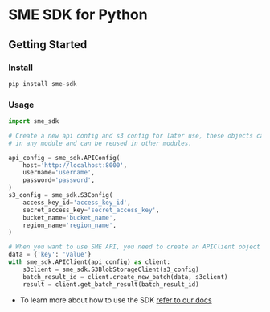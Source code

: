 # SME SDK for Python

## Getting Started

### Install

```bash
pip install sme-sdk
```

### Usage

```python
import sme_sdk

# Create a new api config and s3 config for later use, these objects can be created only once
# in any module and can be reused in other modules.

api_config = sme_sdk.APIConfig(
    host='http://localhost:8000',
    username='username',
    password='password',
)
s3_config = sme_sdk.S3Config(
    access_key_id='access_key_id',
    secret_access_key='secret_access_key',
    bucket_name='bucket_name',
    region_name='region_name',
)

# When you want to use SME API, you need to create an APIClient object using the api_config created before.
data = {'key': 'value'}
with sme_sdk.APIClient(api_config) as client:
    s3client = sme_sdk.S3BlobStorageClient(s3_config)
    batch_result_id = client.create_new_batch(data, s3client)
    result = client.get_batch_result(batch_result_id)
```

- To learn more about how to use the SDK [refer to our docs](https://docs.service.cardoai.com/sme_sdk/index.html)
